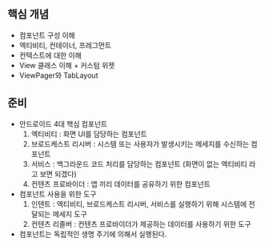 ## 핵심 개념

- 컴포넌트 구성 이해
- 엑티비티, 컨테이너, 프레그먼트
- 컨텍스트에 대한 이해
- View 클래스 이해 + 커스텀 위젯
- ViewPager와 TabLayout

## 준비 

- 안드로이드 4대 핵심 컴포넌트
  1. 엑티비티 : 화면 UI를 담당하는 컴포넌트
  2. 브로드케스트 리시버 : 시스템 또는 사용자가 발생시키는 메세지를 수신하는 컴포넌트
  3. 서비스 : 백그라운드 코드 처리를 담당하는 컴포넌트 (화면이 없는 엑티비티 라고 보면 되겠다)
  4. 컨텐츠 프로바이더 : 앱 끼리 데이터를 공유하기 위한 컴포넌트
- 컴포넌트 사용을 위한 도구
  1. 인텐트 : 엑티비티, 브로드케스트 리시버, 서비스를 실행하기 위해 시스템에 전달되는 메세지 도구
  2. 컨텐츠 리졸버 : 컨텐츠 프로바이더가 제공하는 데이터를 사용하기 위한 도구
- 컴포넌트는 독립적인 생명 주기에 의해서 실행된다.